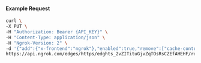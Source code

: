 <!-- Code generated for API Clients. DO NOT EDIT. -->
#### Example Request
```bash
curl \
-X PUT \
-H "Authorization: Bearer {API_KEY}" \
-H "Content-Type: application/json" \
-H "Ngrok-Version: 2" \
-d '{"add":{"x-frontend":"ngrok"},"enabled":true,"remove":["cache-control"]}' \
https://api.ngrok.com/edges/https/edghts_2vZITituGjvZqTOsRsCZEfAHEHF/routes/edghtsrt_2vZITiQwx86FrJoXvDWKjnIfJa6/request_headers
